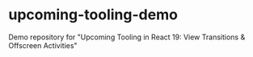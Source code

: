 # upcoming-tooling-demo

Demo repository for "Upcoming Tooling in React 19: View Transitions & Offscreen Activities"
